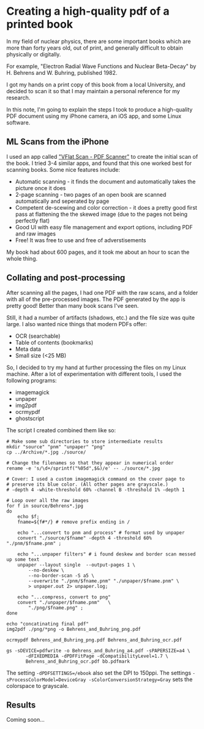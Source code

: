 # Creating a high-quality pdf of a printed book 

In my field of nuclear physics, there are some important books which are more than forty years old, 
out of print, and generally difficult to obtain physically or digitally.

For example, "Electron Radial Wave Functions and Nuclear Beta-Decay" by H. Behrens and W. Buhring,
published 1982.

I got my hands on a print copy of this book from a local University, and decided to scan it so that
I may maintain a personal reference for my research.

In this note, I'm going to explain the steps I took to produce a high-quality PDF document using my
iPhone camera, an iOS app, and some Linux software.

## ML Scans from the iPhone

I used an app called ["VFlat Scan - PDF Scanner"](https://www.vflat.com) to create the initial scan 
of the book. I tried 3-4 similar apps, and found that this one worked best for scanning books. 
Some nice features include:

- Automatic scanning - it finds the document and automatically takes the picture once it does
- 2-page scanning - two pages of an open book are scanned automatically and seperated by page
- Competent de-scewing and color correction - it does a pretty good first pass at flattening the
  the skewed image (due to the pages not being perfectly flat)
- Good UI with easy file management and export options, including PDF and raw images
- Free! It was free to use and free of adverstisements

My book had about 600 pages, and it took me about an hour to scan the whole thing.

## Collating and post-processing

After scanning all the pages, I had one PDF with the raw scans, and a folder with all of the pre-processed 
images. The PDF generated by the app is pretty good! Better than many book scans I've seen. 

Still, it had a number of artifacts (shadows, etc.) and the file size was quite large. I also wanted
nice things that modern PDFs offer:

- OCR (searchable)
- Table of contents (bookmarks)
- Meta data
- Small size (<25 MB)

So, I decided to try my hand at further processing the files on my Linux machine.
After a lot of experimentation with different tools, I used the following programs:

- imagemagick
- unpaper
- img2pdf
- ocrmypdf
- ghostscript

The script I created combined them like so:

```
# Make some sub directories to store intermediate results
mkdir "source" "pnm" "unpaper" "png"
cp ../Archive/*.jpg ./source/

# Change the filenames so that they appear in numerical order
rename -e 's/\d+/sprintf("%05d",$&)/e' -- ./source/*.jpg

# Cover: I used a custom imagemagick command on the cover page to
# preserve its blue color. (All other pages are grayscale.)
# -depth 4 -white-threshold 60% -channel B -threshold 1% -depth 1

# Loop over all the raw images
for f in source/Behrens*.jpg
do
    echo $f;
    fname=${f#*/} # remove prefix ending in /

    echo "...convert to pnm and process" # format used by unpaper
    convert "./source/$fname" -depth 4 -threshold 60% "./pnm/$fname.pnm" ;

    echo "...unpaper filters" # i found deskew and border scan messed up some text
    unpaper --layout single  --output-pages 1 \
        --no-deskew \
        --no-border-scan -S a5 \
        --overwrite "./pnm/$fname.pnm" "./unpaper/$fname.pnm" \
        > unpaper.out 2> unpaper.log;

    echo "...compress, convert to png"
    convert "./unpaper/$fname.pnm"   \
        "./png/$fname.png" ;
done 

echo "concatinating final pdf"
img2pdf ./png/*png -o Behrens_and_Buhring_png.pdf
       
ocrmypdf Behrens_and_Buhring_png.pdf Behrens_and_Buhring_ocr.pdf       

gs -sDEVICE=pdfwrite -o Behrens_and_Buhring_a4.pdf -sPAPERSIZE=a4 \
       -dFIXEDMEDIA -dPDFFitPage -dCompatibilityLevel=1.7 \
       Behrens_and_Buhring_ocr.pdf bb.pdfmark
```
The setting `-dPDFSETTINGS=/ebook` also set the DPI to 150ppi. 
The settings `-sProcessColorModel=DeviceGray -sColorConversionStrategy=Gray` sets the colorspace to grayscale.
   
   
 ## Results
 
 Coming soon...
